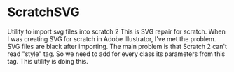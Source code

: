 # ScratchSVG
Utility to import svg files into scratch 2
This is SVG repair for scratch.
When I was creating SVG for scratch in Adobe Illustrator, I've met the problem. SVG files are black after importing. The main problem is that Scratch 2 can't read "style" tag. So we need to add for every class its parameters from this tag. This utility is doing this.
